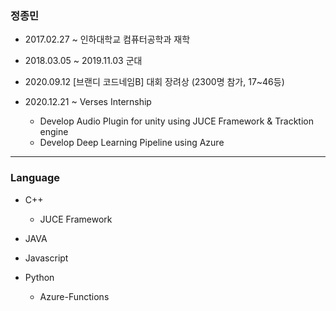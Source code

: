 ### 정종민

+ 2017.02.27 ~ 인하대학교 컴퓨터공학과 재학

+ 2018.03.05 ~ 2019.11.03 군대

+ 2020.09.12 [브랜디 코드네임B] 대회 장려상 (2300명 참가, 17~46등)

+ 2020.12.21 ~ Verses Internship
  + Develop Audio Plugin for unity using JUCE Framework & Tracktion engine
  + Develop Deep Learning Pipeline using Azure

------------------------

### Language

+ C++
  + JUCE Framework

+ JAVA

+ Javascript

+ Python
  + Azure-Functions

